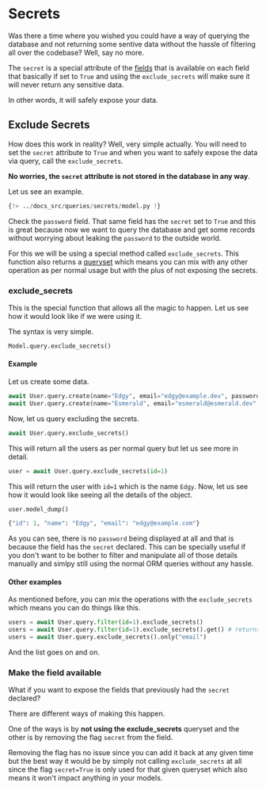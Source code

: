 # Secrets

Was there a time where you wished you could have a way of querying the database and not returning
some sentive data without the hassle of filtering all over the codebase? Well, say no more.

The `secret` is a special attribute of the [fields](../fields/index.md) that is available on each field
that basically if set to `True` and using the `exclude_secrets` will make sure it will never
return any sensitive data.

In other words, it will safely expose your data.

## Exclude Secrets

How does this work in reality? Well, very simple actually. You will need to set the `secret`
attribute to `True` and when you want to safely expose the data via query, call the `exclude_secrets`.

**No worries, the `secret` attribute is not stored in the database in any way**.

Let us see an example.

```python hl_lines="11"
{!> ../docs_src/queries/secrets/model.py !}
```

Check the `password` field. That same field has the `secret` set to `True` and this is great because
now we want to query the database and get some records without worrying about leaking the `password`
to the outside world.

For this we will be using a special method called `exclude_secrets`. This function also returns a
[queryset](./queries.md#queryset) which means you can mix with any other operation as per normal
usage but with the plus of not exposing the secrets.

### exclude_secrets

This is the special function that allows all the magic to happen. Let us see how it would look
like if we were using it.

The syntax is very simple.

```python
Model.query.exclude_secrets()
```

#### Example

Let us create some data.

```python
await User.query.create(name="Edgy", email="edgy@example.dev", password="A@Pass123")
await User.query.create(name="Esmerald", email="esmerald@esmerald.dev", password="A@Pass321")
```

Now, let us query excluding the secrets.

```python
await User.query.exclude_secrets()
```

This will return all the users as per normal query but let us see more in detail.

```python
user = await User.query.exclude_secrets(id=1)
```

This will return the user with `id=1` which is the name `Edgy`. Now, let us see how it would look
like seeing all the details of the object.

```python
user.model_dump()

{"id": 1, "name": "Edgy", "email": "edgy@example.com"}
```

As you can see, there is no `password` being displayed at all and that is because the field has
the `secret` declared. This can be specially useful if you don't want to be bother to filter and
manipulate all of those details manually and simlpy still using the normal ORM queries without any
hassle.

#### Other examples

As mentioned before, you can mix the operations with the `exclude_secrets` which means you can do
things like this.

```python
users = await User.query.filter(id=1).exclude_secrets()
users = await User.query.filter(id=1).exclude_secrets().get() # returns only 1 object
users = await User.query.exclude_secrets().only("email")
```

And the list goes on and on.

### Make the field available

What if you want to expose the fields that previously had the `secret` declared?

There are different ways of making this happen.

One of the ways is by **not using the exclude_secrets** queryset and the other is by removing the
flag `secret` from the field.

Removing the flag has no issue since you can add it back at any given time but the best way it would
be by simply not calling `exclude_secrets` at all since the flag `secret=True` is only used for that
given queryset which also means it won't impact anything in your models.
